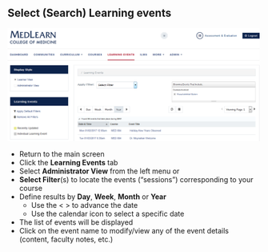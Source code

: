 ## Select (Search) Learning events
![Events Main](./images/MedLearn/EventsMain_Coordinator.png)

* Return to the main screen
* Click the **Learning Events** tab
* Select **Administrator View** from the left menu or
* **Select Filter**(s) to locate the events (“sessions”) corresponding to your course
* Define results by **Day**, **Week**, **Month** or **Year**
	*	Use the < > to advance the date
	* Use the calendar icon to select a specific date
* The list of events will be displayed
* Click on the event name to modify/view any of the event details (content, faculty notes, etc.)
